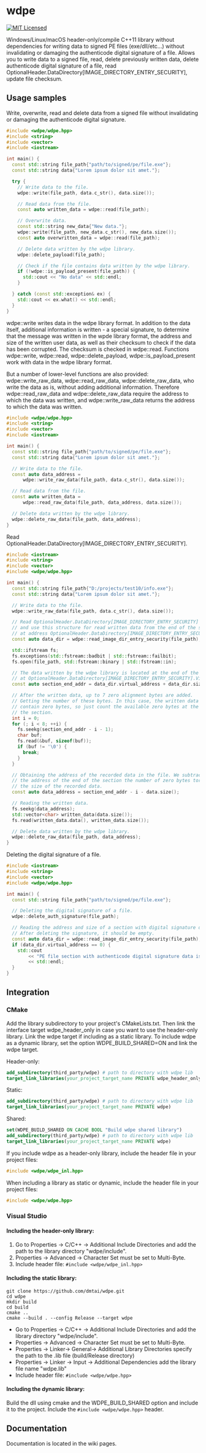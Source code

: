 # wdpe
[![MIT Licensed](https://img.shields.io/badge/license-MIT-blue.svg)](https://opensource.org/licenses/MIT)

Windows/Linux/macOS header-only/compile C++11 library without dependencies for writing data to signed PE files (exe/dll/etc...) without invalidating or damaging the authenticode digital signature of a file. Allows you to write data to a signed file, read, delete previously written data, delete authenticode digital signature of a file, read OptionalHeader.DataDirectory[IMAGE_DIRECTORY_ENTRY_SECURITY], update file checksum.


## Usage samples

Write, overwrite, read and delete data from a signed file without invalidating or damaging the authenticode digital signature.

```cpp
#include <wdpe/wdpe.hpp>
#include <string>
#include <vector>
#include <iostream>

int main() {
  const std::string file_path{"path/to/signed/pe/file.exe"};
  const std::string data{"Lorem ipsum dolor sit amet."};

  try {
    // Write data to the file.
    wdpe::write(file_path, data.c_str(), data.size());

    // Read data from the file.
    const auto written_data = wdpe::read(file_path);

    // Overwrite data.
    const std::string new_data{"New data."};
    wdpe::write(file_path, new_data.c_str(), new_data.size());
    const auto overwritten_data = wdpe::read(file_path);

    // Delete data written by the wdpe library.
    wdpe::delete_payload(file_path);

    // Check if the file contains data written by the wdpe library.
    if (!wdpe::is_payload_present(file_path)) {
      std::cout << "No data" << std::endl;
    }

  } catch (const std::exception& ex) {
    std::cout << ex.what() << std::endl;
  }
}
```

wdpe::write writes data in the wdpe library format. In addition to the data itself, additional information is written - a special signature, to determine that the message was written in the wpde library format, the address and size of the written user data, as well as their checksum to check if the data has been corrupted. The checksum is checked in wdpe::read. Functions wdpe::write, wdpe::read, wdpe::delete_payload, wdpe::is_payload_present work with data in the wdpe library format.

But a number of lower-level functions are also provided: wdpe::write_raw_data, wdpe::read_raw_data, wdpe::delete_raw_data, who write the data as is, without adding additional information. Therefore wdpe::read_raw_data and wdpe::delete_raw_data require the address to which the data was written, and wdpe::write_raw_data returns the address to which the data was written.

```cpp
#include <wdpe/wdpe.hpp>
#include <string>
#include <vector>
#include <iostream>

int main() {
  const std::string file_path{"path/to/signed/pe/file.exe"};
  const std::string data{"Lorem ipsum dolor sit amet."};

  // Write data to the file.
  const auto data_address =
      wdpe::write_raw_data(file_path, data.c_str(), data.size());

  // Read data from the file.
  const auto written_data =
      wdpe::read_raw_data(file_path, data_address, data.size());

  // Delete data written by the wdpe library.
  wdpe::delete_raw_data(file_path, data_address);
}
```

Read OptionalHeader.DataDirectory[IMAGE_DIRECTORY_ENTRY_SECURITY].

```cpp
#include <iostream>
#include <string>
#include <vector>
#include <wdpe/wdpe.hpp>

int main() {
  const std::string file_path{"D:/projects/test10/info.exe"};
  const std::string data{"Lorem ipsum dolor sit amet."};

  // Write data to the file.
  wdpe::write_raw_data(file_path, data.c_str(), data.size());

  // Read OptionalHeader.DataDirectory[IMAGE_DIRECTORY_ENTRY_SECURITY]
  // and use this structure for read written data from the end of the section
  // at address OptionalHeader.DataDirectory[IMAGE_DIRECTORY_ENTRY_SECURITY].VirtualAddress.
  const auto data_dir = wdpe::read_image_dir_entry_security(file_path);

  std::ifstream fs;
  fs.exceptions(std::fstream::badbit | std::fstream::failbit);
  fs.open(file_path, std::fstream::binary | std::fstream::in);

  // The data written by the wdpe library is located at the end of the section
  // at OptionalHeader.DataDirectory[IMAGE_DIRECTORY_ENTRY_SECURITY].VirtualAddress
  const auto section_end_addr = data_dir.virtual_address + data_dir.size;

  // After the written data, up to 7 zero alignment bytes are added.
  // Getting the number of these bytes. In this case, the written data does not
  // contain zero bytes, so just count the available zero bytes at the end of
  // the section.
  int i = 0;
  for (; i < 8; ++i) {
    fs.seekg(section_end_addr - i - 1);
    char buf;
    fs.read(&buf, sizeof(buf));
    if (buf != '\0') {
      break;
    }
  }

  // Obtaining the address of the recorded data in the file. We subtract from
  // the address of the end of the section the number of zero bytes torn out and
  // the size of the recorded data.
  const auto data_address = section_end_addr - i - data.size();

  // Reading the written data.
  fs.seekg(data_address);
  std::vector<char> written_data(data.size());
  fs.read(written_data.data(), written_data.size());

  // Delete data written by the wdpe library.
  wdpe::delete_raw_data(file_path, data_address);
}
```

Deleting the digital signature of a file.

```cpp
#include <iostream>
#include <string>
#include <vector>
#include <wdpe/wdpe.hpp>

int main() {
  const std::string file_path{"path/to/signed/pe/file.exe"};

  // Deleting the digital signature of a file.
  wdpe::delete_auth_signature(file_path);

  // Reading the address and size of a section with digital signature data.
  // After deleting the signature, it should be empty.
  const auto data_dir = wdpe::read_image_dir_entry_security(file_path);
  if (data_dir.virtual_address == 0) {
    std::cout
        << "PE file section with authenticode digital signature data is empty."
        << std::endl;
  }
}
```
## Integration
### CMake
Add the library subdirectory to your project's CMakeLists.txt. Then link the interface target wdpe_header_only in case you want to use the header-only library. Link the wdpe target if including as a static library. To include wdpe as a dynamic library, set the option WDPE_BUILD_SHARED=ON and link the wdpe target.

Header-only:
```cmake
add_subdirectory(third_party/wdpe) # path to directory with wdpe lib
target_link_libraries(your_project_target_name PRIVATE wdpe_header_only)
```

Static:
```cmake
add_subdirectory(third_party/wdpe) # path to directory with wdpe lib
target_link_libraries(your_project_target_name PRIVATE wdpe)
```

Shared:
```cmake
set(WDPE_BUILD_SHARED ON CACHE BOOL "Build wdpe shared library")
add_subdirectory(third_party/wdpe) # path to directory with wdpe lib
target_link_libraries(your_project_target_name PRIVATE wdpe)
```
If you include wdpe as a header-only library, include the header file in your project files:
```cpp
#include <wdpe/wdpe_inl.hpp>
```

When including a library as static or dynamic, include the header file in your project files:
```cpp
#include <wdpe/wdpe.hpp>
```

### Visual Studio
#### Including the header-only library:
1. Go to Properties -> C/C++ -> Additional Include Directories and add the path to the library directory "wdpe/include".
2. Properties -> Advanced -> Character Set must be set to Multi-Byte.
3. Include header file: ```#include <wdpe/wdpe_inl.hpp> ```

#### Including the static library:
```
git clone https://github.com/dmtai/wdpe.git
cd wdpe
mkdir build
cd build
cmake ..
cmake --build . --config Release --target wdpe
```
- Go to Properties -> C/C++ -> Additional Include Directories and add the library directory "wdpe/include".
- Properties -> Advanced -> Character Set must be set to Multi-Byte.
- Properties -> Linker-> General-> Additional Library Directories specify the path to the .lib file (build/Release directory)
- Properties -> Linker -> Input -> Additional Dependencies add the library file name "wdpe.lib"
- Include header file: ```#include <wdpe/wdpe.hpp> ```

#### Including the dynamic library:
Build the dll using cmake and the WDPE_BUILD_SHARED option and include it to the project. Include the ```#include <wdpe/wdpe.hpp>``` header.

## Documentation
Documentation is located in the wiki pages.
